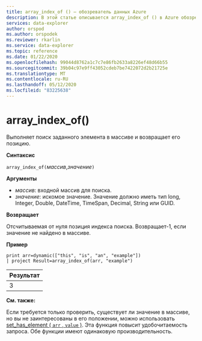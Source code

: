```yaml
---
title: array_index_of () — обозреватель данных Azure
description: В этой статье описывается array_index_of () в Azure обозреватель данных.
services: data-explorer
author: orspod
ms.author: orspodek
ms.reviewer: rkarlin
ms.service: data-explorer
ms.topic: reference
ms.date: 01/22/2020
ms.openlocfilehash: 99044d8762a1c7c7e86fb2633a8226ef48d66b55
ms.sourcegitcommit: 39b04c97e9ff43052cdeb7be7422072d2b21725e
ms.translationtype: MT
ms.contentlocale: ru-RU
ms.lasthandoff: 05/12/2020
ms.locfileid: "83225638"
---
```

# <a name="array_index_of"></a>array_index_of()

Выполняет поиск заданного элемента в массиве и возвращает его позицию.

**Синтаксис**

`array_index_of(`*массив*,*значение*`)`

**Аргументы**

* *массив*: входной массив для поиска.
* *значение*: искомое значение. Значение должно иметь тип long, Integer, Double, DateTime, TimeSpan, Decimal, String или GUID.

**Возвращает**

Отсчитываемая от нуля позиция индекса поиска.
Возвращает-1, если значение не найдено в массиве.

**Пример**

<!-- csl: https://help.kusto.windows.net:443/Samples -->
```kusto
print arr=dynamic(["this", "is", "an", "example"]) 
| project Result=array_index_of(arr, "example")
```

|Результат|
|---|
|3|

**См. также:**

Если требуется только проверить, существует ли значение в массиве, но вы не заинтересованы в его положении, можно использовать [set_has_element ( `arr` , `value` )](sethaselementfunction.md). Эта функция повысит удобочитаемость запроса. Обе функции имеют одинаковую производительность.
